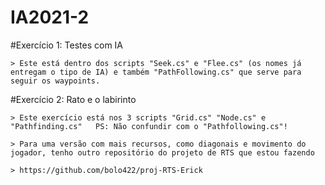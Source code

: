 # IA2021-2

#Exercício 1: Testes com IA

	> Este está dentro dos scripts "Seek.cs" e "Flee.cs" (os nomes já entregam o tipo de IA) e também "PathFollowing.cs" que serve para seguir os waypoints.

#Exercício 2: Rato e o labirinto

	> Este exercício está nos 3 scripts "Grid.cs" "Node.cs" e "Pathfinding.cs"   PS: Não confundir com o "Pathfollowing.cs"!
	
	> Para uma versão com mais recursos, como diagonais e movimento do jogador, tenho outro repositório do projeto de RTS que estou fazendo
	
	> https://github.com/bolo422/proj-RTS-Erick
